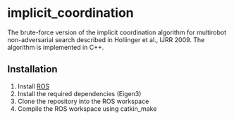 # implicit_coordination

The brute-force version of the implicit coordination algorithm for multirobot non-adversarial search described in Hollinger et al., IJRR 2009. The algorithm is implemented in C++.

## Installation
1. Install [ROS](http://www.ros.org/)
2. Install the required dependencies (Eigen3)
3. Clone the repository into the ROS workspace
4. Compile the ROS workspace using catkin_make
